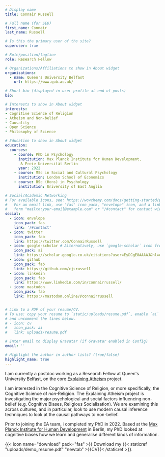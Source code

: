 ```yaml
---
# Display name
title: Connair Russell

# Full name (for SEO)
first_name: Connair
last_name: Russell

# Is this the primary user of the site?
superuser: true

# Role/position/tagline
role: Research Fellow

# Organizations/Affiliations to show in About widget
organizations:
  - name: Queen's University Belfast
    url: https://www.qub.ac.uk/

# Short bio (displayed in user profile at end of posts)
bio:

# Interests to show in About widget
interests:
- Cognitive Science of Religion
- Atheism and Non-belief
- Causality
- Open Science
- Philosophy of Science

# Education to show in About widget
education:
  courses:
    - course: PhD in Psychology
      institution: Max Planck Institute for Human Development,                   
       & Freie Universität Berlin
      year: 2022
    - course: MSc in Social and Cultural Psychology
      institution: London School of Economics
    - course: BSc (Hons) in Psychology
      institution: University of East Anglia

# Social/Academic Networking
# For available icons, see: https://wowchemy.com/docs/getting-started/page-builder/#icons
#   For an email link, use "fas" icon pack, "envelope" icon, and a link in the
#   form "mailto:your-email@example.com" or "/#contact" for contact widget.
social:
  - icon: envelope
    icon_pack: fas
    link: '/#contact'
  - icon: twitter
    icon_pack: fab
    link: https://twitter.com/ConnairRussell
  - icon: google-scholar # Alternatively, use `google-scholar` icon from `ai` icon pack
    icon_pack: ai
    link: https://scholar.google.co.uk/citations?user=EyDCgE8AAAAJ&hl=en
  - icon: github
    icon_pack: fab
    link: https://github.com/cjsrussell
  - icon: linkedin
    icon_pack: fab
    link: https://www.linkedin.com/in/connairrussell/
  - icon: mastodon
    icon_pack: fab
    link: https://mastodon.online/@connairrussell


# Link to a PDF of your resume/CV.
# To use: copy your resume to `static/uploads/resume.pdf`, enable `ai` icons in `params.toml`,
# and uncomment the lines below.
# - icon: cv
#   icon_pack: ai
#   link: uploads/resume.pdf

# Enter email to display Gravatar (if Gravatar enabled in Config)
email: ''

# Highlight the author in author lists? (true/false)
highlight_name: true
---
```


I am currently a postdoc working as a Research Fellow at Queen's University Belfast, on the core [Explaining Atheism](https://www.explainingatheism.org/) project.

I am interested in the Cognitive Science of Religion, or more specifically, the Cognitive Science of *non*-Religion. The Explaining Atheism project is investigating the major psychological and social factors influencing non-belief (e.g. Cognitive Biases, Religious Socialisation). We are examining this across cultures, and in particular, look to use modern causal inference techniques to look at the causal pathways to non-belief.

Prior to joining the EA team, i completed my PhD in 2022. Based at the [Max Planck Institute for Human Development](https://www.mpib-berlin.mpg.de/en) in Berlin, my PhD looked at cognitive biases how we learn and generalise different kinds of information.

{{< icon name="download" pack="fas" >}} Download my {{< staticref "uploads/demo_resume.pdf" "newtab" >}}CV{{< /staticref >}}.
